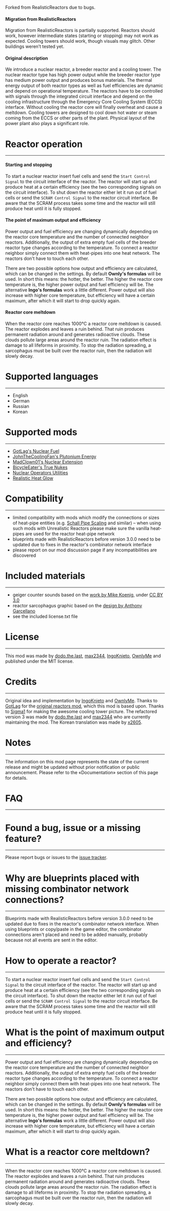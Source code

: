 Forked from RealisticReactors due to bugs.

#### Migration from RealisticReactors

Migration from RealisticReactors is partially supported. Reactors should work, however intermediate states (starting or stopping) may not work as expected. Cooling towers should work, though visuals may glitch. Other buildings weren’t tested yet.

#### Original description

We introduce a nuclear reactor, a breeder reactor and a cooling tower. The nuclear reactor type has high power output while the breeder reactor type has medium power output and produces bonus materials. The thermal energy output of both reactor types as well as fuel efficiencies are dynamic and depend on operational temperature. The reactors have to be controlled with signals through the integrated circuit interface and depend on the cooling infrastructure through the Emergency Core Cooling System (ECCS) interface. Without cooling the reactor core will finally overheat and cause a meltdown. Cooling towers are designed to cool down hot water or steam coming from the ECCS or other parts of the plant. Physical layout of the power plant also plays a significant role. 


# Reactor operation
---------------------------------------------------------------------------------------------------------------------------------------------
#### Starting and stopping
To start a nuclear reactor insert fuel cells and send the ``Start Control Signal`` to the circuit interface of the reactor. The reactor will start up and produce heat at a certain efficiency (see the two corresponding signals on the circuit interface).
To shut down the reactor either let it run out of fuel cells or send the ``SCRAM Control Signal`` to the reactor circuit interface.
Be aware that the SCRAM process takes some time and the reactor will still produce heat until it is fully stopped.

#### The point of maximum output and efficiency
Power output and fuel efficiency are changing dynamically depending on the reactor core temperature and the number of connected neighbor reactors. Additionally, the output of extra empty fuel cells of the breeder reactor type changes according to the temperature. To connect a reactor neighbor simply connect them with heat-pipes into one heat network. The reactors don't have to touch each other.

There are two possible options how output and efficiency are calculated, which can be changed in the settings.
By default **Ownly's formulas** will be used. In short this means: the hotter, the better. The higher the reactor core temperature is, the higher power output and fuel efficiency will be. 
The alternative **Ingo's formulas** work a little different. Power output will also increase with higher core temperature, but efficiency will have a certain maximum, after which it will start to drop quickly again.

#### Reactor core meltdown
When the reactor core reaches 1000°C a reactor core meltdown is caused. The reactor explodes and leaves a ruin behind. That ruin  produces permanent radiation around and generates radioactive clouds. These clouds pollute large areas around the reactor ruin. The radiation effect is damage to all lifeforms in proximity. To stop the radiation spreading, a sarcophagus must be built over the reactor ruin, then the radiation will slowly decay.


# Supported languages
---------------------------------------------------------------------------------------------------------------------------------------------
* English
* German
* Russian
* Korean

# Supported mods
---------------------------------------------------------------------------------------------------------------------------------------------
* [GotLag's Nuclear Fuel](https://mods.factorio.com/mod/Nuclear%20Fuel)
* [JohnTheCoolingFan's Plutonium Energy](https://mods.factorio.com/mod/PlutoniumEnergy)
* [MadClown01's Nuclear Extension](https://mods.factorio.com/mod/Clowns-Nuclear)
* [BicycleEater's True Nukes](https://mods.factorio.com/mod/True-Nukes)
* [Nuclear Operators Utilities](https://mods.factorio.com/mod/Nuclear_Operators_Utilities)
* [Realistic Heat Glow](https://mods.factorio.com/mod/Realistic_Heat_Glow)


# Compatibility
---------------------------------------------------------------------------------------------------------------------------------------------
* limited compatibility with mods which modify the connections or sizes of heat-pipe entities (e.g. [Schall Pipe Scaling](https://mods.factorio.com/mod/SchallPipeScaling) and similar) – when using such mods with Unrealistic Reactors please make sure the vanilla heat-pipes are used for the reactor heat-pipe network
* blueprints made with RealisticReactors before version 3.0.0 need to be updated due to fixes in the reactor's combinator network interface
* please report on our mod discussion page if any incompatibilities are discovered


# Included materials
---------------------------------------------------------------------------------------------------------------------------------------------
* geiger counter sounds based on the [work by Mike Koenig](http://soundbible.com/1113-Radio-Active.html), under [CC BY 3.0](https://creativecommons.org/licenses/by/3.0/)
* reactor sarcophagus graphic based on the [design by Anthony Garcellano](https://www.artstation.com/artwork/nbPvO)
* see the included license.txt file


# License
---------------------------------------------------------------------------------------------------------------------------------------------
This mod was made by [dodo.the.last](https://mods.factorio.com/user/dodo.the.last), [max2344](https://mods.factorio.com/user/max2344),  [IngoKnieto](https://mods.factorio.com/user/ingo), [OwnlyMe](https://mods.factorio.com/user/OwnlyMe) and published under the MIT license.


# Credits
---------------------------------------------------------------------------------------------------------------------------------------------
Original idea and implementation by [IngoKnieto](https://mods.factorio.com/user/IngoKnieto) and [OwnlyMe](https://mods.factorio.com/user/OwnlyMe).
Thanks to [GotLag](https://mods.factorio.com/mods/GotLag) for the [original reactors mod](https://mods.factorio.com/mods/GotLag/Reactors), which this mod is based upon.
Thanks to [Sigma1](https://mods.factorio.com/user/Sigma1) for making the awesome cooling tower picture.
The refactored version 3 was made by [dodo.the.last](https://mods.factorio.com/user/dodo.the.last) and [max2344](https://mods.factorio.com/user/max2344) who are currently maintaining the mod.
The Korean translation was made by [x2605](https://mods.factorio.com/user/x2605).

# Notes
---------------------------------------------------------------------------------------------------------------------------------------------
The information on this mod page represents the state of the current release and might be updated without prior notification or public announcement. Please refer to the «Documentation» section of this page for details.


# FAQ
---------------------------------------------------------------------------------------------------------------------------------------------

# Found a bug, issue or a missing feature?
---------------------------------------------------------------------------------------------------------------------------------------------
Please report bugs or issues to the [issue tracker](https://github.com/numberZero/factorio-unrealistic-reactors/issues).


# Why are blueprints placed with missing combinator network connections?
---------------------------------------------------------------------------------------------------------------------------------------------
Blueprints made with RealisticReactors before version 3.0.0 need to be updated due to fixes in the reactor's combinator network interface. When using blueprints or copy/paste in the game editor, the combinator connections aren't placed and need to be added manually, probably because not all events are sent in the editor.


# How to operate a reactor?
---------------------------------------------------------------------------------------------------------------------------------------------
To start a nuclear reactor insert fuel cells and send the ``Start Control Signal`` to the circuit interface of the reactor. The reactor will start up and produce heat at a certain efficiency (see the two corresponding signals on the circuit interface).
To shut down the reactor either let it run out of fuel cells or send the ``SCRAM Control Signal`` to the reactor circuit interface.
Be aware that the SCRAM process takes some time and the reactor will still produce heat until it is fully stopped.

# What is the point of maximum output and efficiency?
---------------------------------------------------------------------------------------------------------------------------------------------
Power output and fuel efficiency are changing dynamically depending on the reactor core temperature and the number of connected neighbor reactors. Additionally, the output of extra empty fuel cells of the breeder reactor type changes according to the temperature. To connect a reactor neighbor simply connect them with heat-pipes into one heat network. The reactors don't have to touch each other.

There are two possible options how output and efficiency are calculated, which can be changed in the settings.
By default **Ownly's formulas** will be used. In short this means: the hotter, the better. The higher the reactor core temperature is, the higher power output and fuel efficiency will be. 
The alternative **Ingo's formulas** work a little different. Power output will also increase with higher core temperature, but efficiency will have a certain maximum, after which it will start to drop quickly again.


# What is a reactor core meltdown?
---------------------------------------------------------------------------------------------------------------------------------------------
When the reactor core reaches 1000°C a reactor core meltdown is caused. The reactor explodes and leaves a ruin behind. That ruin  produces permanent radiation around and generates radioactive clouds. These clouds pollute large areas around the reactor ruin. The radiation effect is damage to all lifeforms in proximity. To stop the radiation spreading, a sarcophagus must be built over the reactor ruin, then the radiation will slowly decay.
